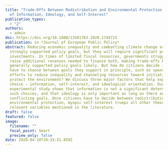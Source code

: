 ```yaml
---
title: "Trade-Offs Between Redistribution and Environmental Protection: the Role
  of Information, Ideology, and Self-Interest"
publication_types:
  - "2"
authors:
  - admin
doi: https://doi.org/10.1080/13501763.2020.1749715
publication: in *Journal of European Public Policy*
abstract: Reducing economic inequality and combatting climate change are two
  strongly supported policy goals, but they will require significant public
  investments. In times of limited fiscal resources, governments struggle to
  raise additional revenues needed to finance both, making trade-offs between
  generally supported policy goals likely. But how do citizens decide if they
  have to choose between goals they support in principle, such as spending on
  efforts to reduce inequality and channeling resources toward initiatives to
  protect the environment? We discuss three major factors that help explain this
  choice – information, self-interest, and ideological orientation. Our
  experimental study shows that information is not a significant determinant of
  such choices, and that ideology is only important as long as there are no
  conflicting goals. Once citizens have to decide between redistribution and
  environmental protection, myopic self-interest trumps all other theoretically
  relevant variables mentioned in the literature.
draft: false
featured: false
image:
  filename: ""
  focal_point: Smart
  preview_only: false
date: 2020-04-10T20:33:51.859Z
---
```

